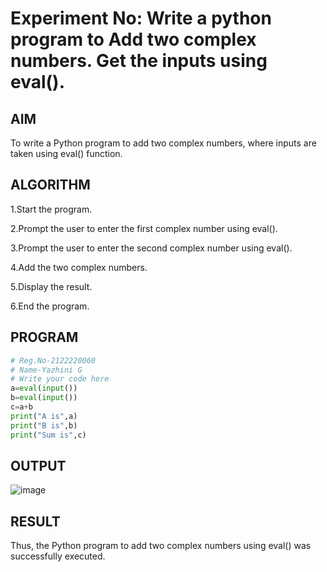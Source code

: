 # Experiment No: Write a python program to Add two complex  numbers. Get the inputs using eval().

## AIM  
To write a Python program to add two complex numbers, where inputs are taken using eval() function.

## ALGORITHM  

1.Start the program.

2.Prompt the user to enter the first complex number using eval().

3.Prompt the user to enter the second complex number using eval().

4.Add the two complex numbers.

5.Display the result.

6.End the program.

## PROGRAM

```python
# Reg.No-2122220060
# Name-Yazhini G
# Write your code here
a=eval(input())
b=eval(input())
c=a+b
print("A is",a)
print("B is",b)
print("Sum is",c)

```
## OUTPUT
![image](https://github.com/user-attachments/assets/ae851983-bf06-4ad0-bc9d-6410d59f7c9a)

## RESULT
Thus, the Python program to add two complex numbers using eval() was successfully executed.
